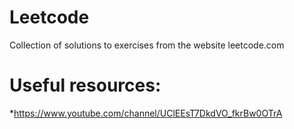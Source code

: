 # Leetcode
Collection of solutions to exercises from the website leetcode.com

# Useful resources:
*https://www.youtube.com/channel/UClEEsT7DkdVO_fkrBw0OTrA

